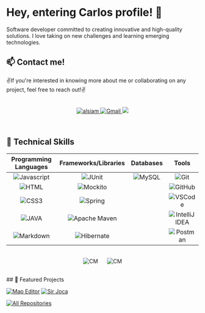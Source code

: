 # Hey, entering Carlos profile! 👋

Software developer committed to creating innovative and high-quality solutions. I love taking on new challenges and learning emerging technologies.

## 📫 Contact me!

✌️If you're interested in knowing more about me or collaborating on any project, feel free to reach out!✌️
<br/>
<br/>
<p align="center">
<a href="https://www.linkedin.com/in/carlos-minhos/" target="https://www.linkedin.com/in/carlos-minhos/">
<img src="https://img.shields.io/badge/LinkedIn-0077B5?style=for-the-badge&logo=linkedin&logoColor=white" alt="alsiam"/>
</a>  <a href="mailto:dpires94@gmail.com">
  <img src="https://img.shields.io/badge/Gmail-D14836?style=for-the-badge&logo=gmail&logoColor=white" alt="Gmail"/>
</a>
   <a href="CV Carlos_Minhos.pdf" download>
  <img src="https://img.shields.io/badge/CV-4285F4?style=for-the-badge&logo=Github&logoColor=white"/>
 </a>
</p>
<br/>

## 🚀 Technical Skills

| Programming Languages | Frameworks/Libraries | Databases | Tools |
| :---: | :---: | :---: | :---: |
| ![Javascript](https://img.shields.io/badge/Javascript-F0DB4F?style=for-the-badge&labelColor=black&logo=javascript&logoColor=F0DB4F) | ![JUnit](https://img.shields.io/badge/JUnit-25A162?style=for-the-badge&logo=junit5&logoColor=white) | ![MySQL](https://img.shields.io/badge/MySQL-4479A1?style=for-the-badge&logo=mysql&logoColor=white) | ![Git](https://img.shields.io/badge/Git-F05032?style=for-the-badge&logo=git&logoColor=white) |
| ![HTML](https://img.shields.io/badge/HTML5-E34F26?style=for-the-badge&logo=html5&logoColor=white) | ![Mockito](https://img.shields.io/badge/Mockito-DC143C?style=for-the-badge&logo=mockito&logoColor=white) | | ![GitHub](https://img.shields.io/badge/GitHub-181717?style=for-the-badge&logo=github&logoColor=white) |
| ![CSS3](https://img.shields.io/badge/CSS3-1572B6?style=for-the-badge&logo=css3&logoColor=white) | ![Spring](https://img.shields.io/badge/Spring-6DB33F?style=for-the-badge&logo=spring&logoColor=white) | | ![VSCode](https://img.shields.io/badge/Visual_Studio-0078d7?style=for-the-badge&logo=visual%20studio&logoColor=white) |
| ![JAVA](https://img.shields.io/badge/JAVA-007396?style=for-the-badge&logo=java&logoColor=white) | ![Apache Maven](https://img.shields.io/badge/Apache_Maven-C71A36?style=for-the-badge&logo=apache-maven&logoColor=white) | | ![IntelliJ IDEA](https://img.shields.io/badge/IntelliJ_IDEA-000000?style=for-the-badge&logo=intellij%20idea&logoColor=white) |
| ![Markdown](https://img.shields.io/badge/Markdown-000000?style=for-the-badge&logo=markdown&logoColor=white) | ![Hibernate](https://img.shields.io/badge/Hibernate-59666C?style=for-the-badge&logo=hibernate&logoColor=white)  | | ![Postman](https://img.shields.io/badge/Postman-FF6C37?style=for-the-badge&logo=postman&logoColor=white)

<br/>

<div align="center">
    <img src="https://github-readme-stats.vercel.app/api/top-langs?username=CarlosMinhos&show_icons=true&locale=en&layout=compact&theme=radical" alt="CM" style="display: inline-block; margin-right: 10px;">
    <img src="https://github-readme-stats.vercel.app/api?username=CarlosMinhos&show_icons=true&locale=en&theme=radical" alt="CM" style="display: inline-block; margin-left: 10px;">
</div>
<p>
<br/>
## 🌱 Featured Projects

[![Map Editor](https://github-readme-stats.vercel.app/api/pin/?username=CarlosMinhos&repo=map_Editor&border_color=7F3FBF&bg_color=0D1117&title_color=C9D1D9&text_color=8B949E&icon_color=7F3FBF)](https://github.com/CarlosMinhos/map_Editor)
[![Sir Joca](https://github-readme-stats.vercel.app/api/pin/?username=sawsent&repo=sirJoca&border_color=7F3FBF&bg_color=0D1117&title_color=C9D1D9&text_color=8B949E&icon_color=7F3FBF)](https://github.com/sawsent/sirJoca)

<p align="left">
  <a href="https://github.com/CarlosMinhos?tab=repositories" target="_blank"><img alt="All Repositories" title="All Repositories" src="https://img.shields.io/badge/-All%20Repos-2962FF?style=for-the-badge&logo=koding&logoColor=white"/></a>
</p>
